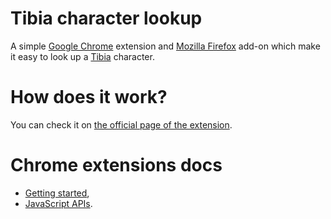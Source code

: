 # Tibia character lookup
A simple [Google Chrome](http://chrome.google.com) extension and [Mozilla Firefox](https://www.mozilla.org/en-US/firefox/new/) add-on which make it easy to look up a [Tibia](http://www.tibia.com) character.

# How does it work?
You can check it on [the official page of the extension](http://lukaszewski.it/tibia-character-lookup).

# Chrome extensions docs
* [Getting started](https://developer.chrome.com/extensions/getstarted),
* [JavaScript APIs](https://developer.chrome.com/extensions/api_index).
